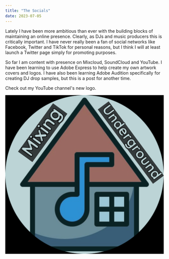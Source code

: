 ```yaml
---
title: "The Socials"
date: 2023-07-05
---
```

Lately I have been more ambitious than ever with the building blocks of maintaining an online presence. Clearly, as DJs and music producers this is critically important. I have never really been a fan of social networks like Facebook, Twitter and TikTok for personal reasons, but I think I will at least launch a Twitter page simply for promoting purposes. 

So far I am content with presence on Mixcloud, SoundCloud and YouTube. I have been learning to use Adobe Express to help create my own artwork covers and logos. I have also been learning Adobe Audition specifically for creating DJ drop samples, but this is a post for another time.

Check out my YouTube channel's new logo.

![Logo](https://raw.githubusercontent.com/KDN-Cloud/b.aklein.studio/main/_posts/img/YT_logo_circle.png)
